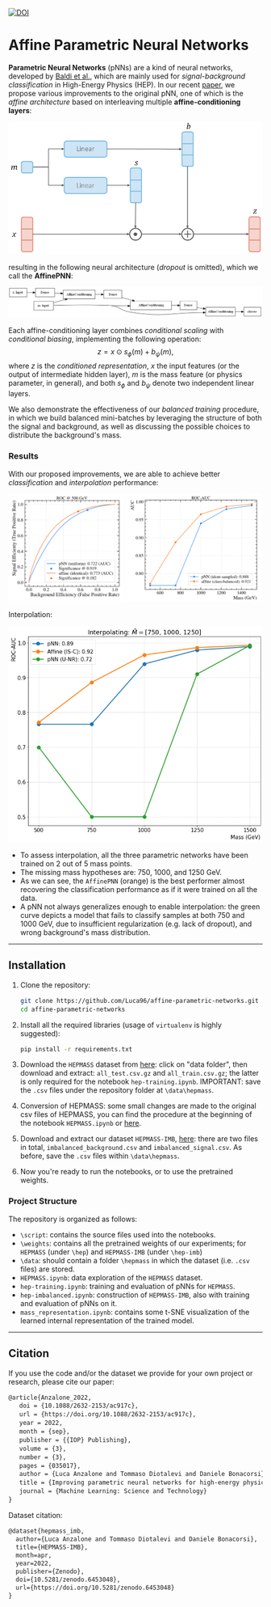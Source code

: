 [![DOI](https://zenodo.org/badge/DOI/10.5281/zenodo.6453048.svg)](https://doi.org/10.5281/zenodo.6453048)

# Affine Parametric Neural Networks

**Parametric Neural Networks** (pNNs) are a kind of neural networks, developed by [Baldi et al.](https://arxiv.org/pdf/1601.07913), which are mainly used for *signal-background classification* in High-Energy Physics (HEP). In our recent [paper](https://iopscience.iop.org/article/10.1088/2632-2153/ac917c), we propose various improvements to the original pNN, one of which is the *affine architecture* based on interleaving multiple **affine-conditioning layers**:

![affine-conditioning_layer](src/affine_layer.png)

resulting in the following neural architecture (*dropout* is omitted), which we call the **AffinePNN**:

![affine_architecture](src/affine_arch.png)

Each affine-conditioning layer combines *conditional scaling* with *conditional biasing*, implementing the following operation:
$$z = x\odot s_\phi(m) + b_\psi(m),$$
where $z$ is the *conditioned representation*, $x$ the input features (or the output of intermediate hidden layer), $m$ is the mass feature (or physics parameter, in general), and both $s_\phi$ and $b_\psi$ denote two independent linear layers.

We also demonstrate the effectiveness of our *balanced training* procedure, in which we build balanced mini-batches by leveraging the structure of both the signal and background, as well as discussing the possible choices to distribute the background's mass.

### Results
With our proposed improvements, we are able to achieve better *classification* and *interpolation* performance:

![results](src/results.png)


Interpolation:

![interpolation](src/interpolation_results.png)

* To assess interpolation, all the three parametric networks have been trained on 2 out of 5 mass points.
* The missing mass hypotheses are: 750, 1000, and 1250 GeV.
* As we can see, the `AffinePNN` (orange) is the best performer almost recovering the classification performance as if it were trained on all the data.
* A pNN not always generalizes enough to enable interpolation: the green curve depicts a model that fails to classify samples at both 750 and 1000 GeV, due to insufficient regularization (e.g. lack of dropout), and wrong background's mass distribution. 

---
## Installation

1. Clone the repository:

   ```bash
   git clone https://github.com/Luca96/affine-parametric-networks.git
   cd affine-parametric-networks
   ```

2. Install all the required libraries (usage of `virtualenv` is highly suggested):

   ```bash
   pip install -r requirements.txt
   ```

3. Download the `HEPMASS` dataset from [here](http://archive.ics.uci.edu/ml/datasets/hepmass): click on "data folder", then download and extract: `all_test.csv.gz` and `all_train.csv.gz`; the latter is only required for the notebook `hep-training.ipynb`. IMPORTANT: save the `.csv` files under the repository folder at `\data\hepmass`.

3. Conversion of HEPMASS: some small changes are made to the original csv files of HEPMASS, you can find the procedure at the beginning of the notebook `HEPMASS.ipynb` or [here](https://zenodo.org/record/6453048).

4. Download and extract our dataset `HEPMASS-IMB`, [here](https://zenodo.org/record/6453048): there are two files in total, `imbalanced_background.csv` and `imbalanced_signal.csv`. As before, save the `.csv` files within `\data\hepmass`.

5. Now you're ready to run the notebooks, or to use the pretrained weights.

### Project  Structure

The repository is organized as follows:

* `\script`: contains the source files used into the notebooks.
* `\weights`: contains all the pretrained weights of our experiments; for `HEPMASS` (under `\hep`) and `HEPMASS-IMB` (under `\hep-imb`)
* `\data`: should contain a folder `\hepmass` in which the dataset (i.e. `.csv` files) are stored.
* `HEPMASS.ipynb`: data exploration of the `HEPMASS` dataset.
* `hep-training.ipynb`: training and evaluation of pNNs for `HEPMASS`.
* `hep-imbalanced.ipynb`: construction of `HEPMASS-IMB`, also with training and evaluation of pNNs on it.
* `mass_representation.ipynb`: contains some t-SNE visualization of the learned internal representation of the trained model.


---

## Citation

If you use the code and/or the dataset we provide for your own project or research, please cite our paper:

```latex
@article{Anzalone_2022,
   doi = {10.1088/2632-2153/ac917c},
   url = {https://doi.org/10.1088/2632-2153/ac917c},
   year = 2022,
   month = {sep},
   publisher = {{IOP} Publishing},
   volume = {3},
   number = {3},
   pages = {035017},
   author = {Luca Anzalone and Tommaso Diotalevi and Daniele Bonacorsi},
   title = {Improving parametric neural networks for high-energy physics (and beyond)},
   journal = {Machine Learning: Science and Technology}
}
```

Dataset citation:

```
@dataset{hepmass_imb,
  author={Luca Anzalone and Tommaso Diotalevi and Daniele Bonacorsi},
  title={HEPMASS-IMB},
  month=apr,
  year=2022,
  publisher={Zenodo},
  doi={10.5281/zenodo.6453048},
  url={https://doi.org/10.5281/zenodo.6453048}
}
```

